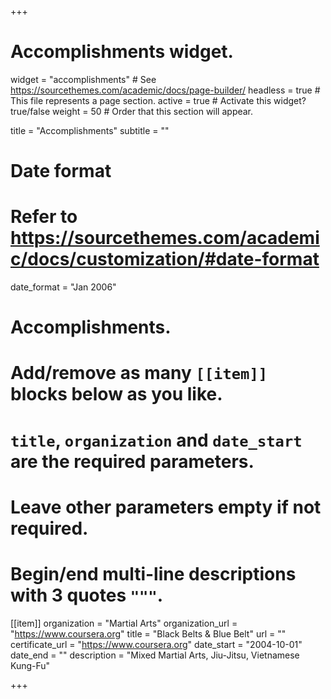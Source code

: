 +++
# Accomplishments widget.
widget = "accomplishments"  # See https://sourcethemes.com/academic/docs/page-builder/
headless = true  # This file represents a page section.
active = true  # Activate this widget? true/false
weight = 50  # Order that this section will appear.

title = "Accomplish&shy;ments"
subtitle = ""

# Date format
#   Refer to https://sourcethemes.com/academic/docs/customization/#date-format
date_format = "Jan 2006"

# Accomplishments.
#   Add/remove as many `[[item]]` blocks below as you like.
#   `title`, `organization` and `date_start` are the required parameters.
#   Leave other parameters empty if not required.
#   Begin/end multi-line descriptions with 3 quotes `"""`.

[[item]]
  organization = "Martial Arts"
  organization_url = "https://www.coursera.org"
  title = "Black Belts & Blue Belt"
  url = ""
  certificate_url = "https://www.coursera.org"
  date_start = "2004-10-01"
  date_end = ""
  description = "Mixed Martial Arts, Jiu-Jitsu, Vietnamese Kung-Fu"




+++
